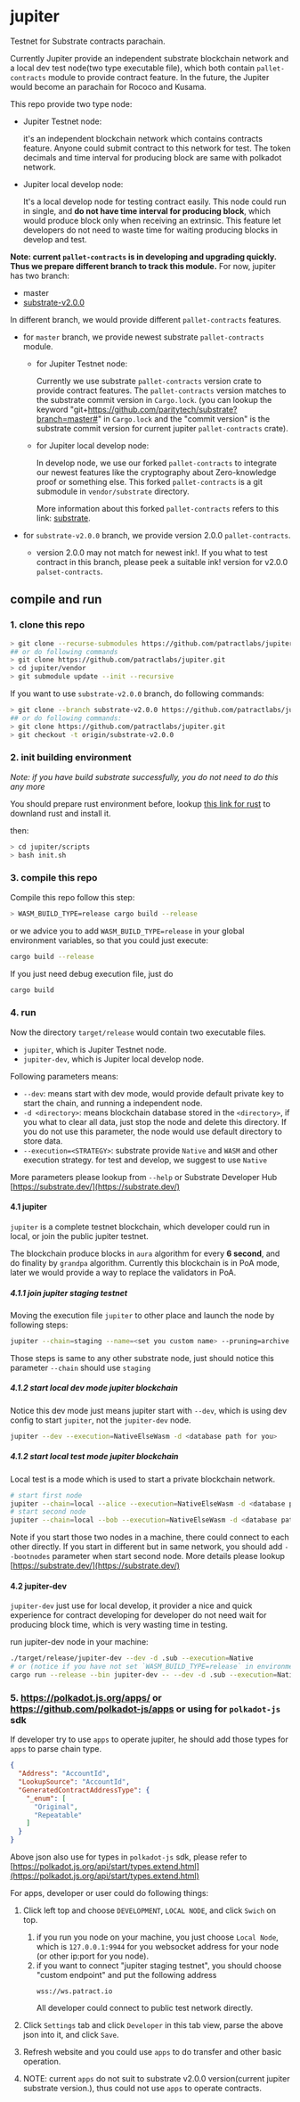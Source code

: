 # jupiter
Testnet for Substrate contracts parachain.

Currently Jupiter provide an independent substrate blockchain network and a local dev test node(two type executable file), 
which both contain `pallet-contracts` module to provide contract feature. In the future, the Jupiter would become an
parachain for Rococo and Kusama.  

This repo provide two type node:
* Jupiter Testnet node:
 
    it's an independent blockchain network which contains contracts feature. Anyone could submit 
    contract to this network for test. The token decimals and time interval for producing block are
    same with polkadot network.
    
* Jupiter local develop node: 
    
    It's a local develop node for testing contract easily. This node could run in single, and **do not have time interval
    for producing block**, which would produce block only when receiving an extrinsic. This feature let developers do not 
    need to waste time for waiting producing blocks in develop and test.

**Note: current `pallet-contracts` is in developing and upgrading quickly. Thus we prepare different branch to track this module.**
For now, jupiter has two branch:
* master
* [substrate-v2.0.0](https://github.com/patractlabs/jupiter/tree/substrate-v2.0.0)

In different branch, we would provide different `pallet-contracts` features.

* for `master` branch, we provide newest substrate `pallet-contracts` module. 
    * for Jupiter Testnet node:
        
        Currently we use substrate `pallet-contracts` version crate to provide contract features. The `pallet-contracts` 
        version matches to the substrate commit version in `Cargo.lock`.
        (you can lookup the keyword "git+https://github.com/paritytech/substrate?branch=master#<commit version>" in `Cargo.lock` 
        and the "commit version" is the substrate commit version for current jupiter `pallet-contracts` crate). 
    * for Jupiter local develop node:
        
        In develop node, we use our forked `pallet-contracts` to integrate our newest features like the cryptography about 
        Zero-knowledge proof or something else. This forked `pallet-contracts` is a git submodule in `vendor/substrate` 
        directory. 
        
        More information about this forked `pallet-contracts` refers to this link: [substrate](https://github.com/patractlabs/substrate/tree/patract-contracts/frame/contracts).
        
* for `substrate-v2.0.0` branch, we provide version 2.0.0 `pallet-contracts`.
    * version 2.0.0 may not match for newest ink!. If you what to test contract in this branch, please peek a suitable ink!
    version for v2.0.0 `palset-contracts`. 

## compile and run
### 1. clone this repo
```bash
> git clone --recurse-submodules https://github.com/patractlabs/jupiter.git
## or do following commands
> git clone https://github.com/patractlabs/jupiter.git
> cd jupiter/vendor
> git submodule update --init --recursive
```
If you want to use `substrate-v2.0.0` branch, do following commands:
```bash
> git clone --branch substrate-v2.0.0 https://github.com/patractlabs/jupiter.git
## or do following commands:
> git clone https://github.com/patractlabs/jupiter.git
> git checkout -t origin/substrate-v2.0.0
```

### 2. init building environment
*Note: if you have build substrate successfully, you do not need to do this any more*

You should prepare rust environment before, lookup [this link for rust](https://www.rust-lang.org/learn/get-started) to
downland rust and install it.
 
then:
```bash
> cd jupiter/scripts
> bash init.sh
```

### 3. compile this repo
Compile this repo follow this step:
```bash
> WASM_BUILD_TYPE=release cargo build --release
```
or we advice you to add `WASM_BUILD_TYPE=release` in your global environment variables, so that you could just execute:
```bash
cargo build --release
```

If you just need debug execution file, just do
```bash
cargo build
```

### 4. run
Now the directory `target/release` would contain two executable files.
* `jupiter`, which is Jupiter Testnet node.
* `jupiter-dev`, which is Jupiter local develop node.

Following parameters means:
* `--dev`: means start with dev mode, would provide default private key to start the chain, and running a independent node.
* `-d <directory>`: means blockchain database stored in the `<directory>`, if you what to clear all data, just stop the
node and delete this directory. If you do not use this parameter, the node would use default directory to store data.
* `--execution=<STRATEGY>`: substrate provide `Native` and `WASM` and other execution strategy. for test and develop, 
we suggest to use `Native`  

More parameters please lookup from `--help` or Substrate Developer Hub [https://substrate.dev/](https://substrate.dev/)

#### 4.1 jupiter
`jupiter` is a complete testnet blockchain, which developer could run in local, or join the public jupiter testnet.

The blockchain produce blocks in `aura` algorithm for every **6 second**, and do finality by `grandpa` algorithm. Currently
this blockchain is in PoA mode, later we would provide a way to replace the validators in PoA.

##### 4.1.1 join jupiter staging testnet
Moving the execution file `jupiter` to other place and launch the node by following steps:
```bash
jupiter --chain=staging --name=<set you custom name> --pruning=archive --execution=NativeElseWasm
```
Those steps is same to any other substrate node, just should notice this parameter `--chain` should use `staging`

##### 4.1.2 start local dev mode jupiter blockchain
Notice this dev mode just means jupiter start with `--dev`, which is using dev config to start `jupiter`, not the 
`jupiter-dev` node.
```bash
jupiter --dev --execution=NativeElseWasm -d <database path for you>
```

##### 4.1.2 start local test mode jupiter blockchain
Local test is a mode which is used to start a private blockchain network.
```bash
# start first node
jupiter --chain=local --alice --execution=NativeElseWasm -d <database path for you>
# start second node
jupiter --chain=local --bob --execution=NativeElseWasm -d <database path for you>
```
Note if you start those two nodes in a machine, there could connect to each other directly. If you start in different 
but in same network, you should add `--bootnodes` parameter when start second node. More details please lookup [https://substrate.dev/](https://substrate.dev/)
   
#### 4.2 jupiter-dev
`jupiter-dev` just use for local develop, it provider a nice and quick experience for contract developing for developer 
do not need wait for producing block time, which is very wasting time in testing.

run jupiter-dev node in your machine:
```bash
./target/release/jupiter-dev --dev -d .sub --execution=Native
# or (notice if you have not set `WASM_BUILD_TYPE=release` in environment variables, put this before `cargo run`)
cargo run --release --bin jupiter-dev -- --dev -d .sub --execution=Native
```

### 5. https://polkadot.js.org/apps/ or https://github.com/polkadot-js/apps or using for `polkadot-js` sdk
If developer try to use `apps` to operate jupiter, he should add those types for `apps` to parse chain type.
```json
{
  "Address": "AccountId",
  "LookupSource": "AccountId",
  "GeneratedContractAddressType": {
    "_enum": [
      "Original",
      "Repeatable"
    ]
  }
}
```
Above json also use for types in `polkadot-js` sdk, please refer to [https://polkadot.js.org/api/start/types.extend.html](https://polkadot.js.org/api/start/types.extend.html)

For apps, developer or user could do following things:
1. Click left top and choose `DEVELOPMENT`, `LOCAL NODE`, and click `Swich` on top.
 
    1. if you run you node on your machine, you just choose `Local Node`, which is `127.0.0.1:9944` for you websocket 
    address for your node (or other ip:port for you node).
    2. if you want to connect "jupiter staging testnet", you should choose "custom endpoint" and put the following address
        ````
        wss://ws.patract.io
        ````
        All developer could connect to public test network directly.
    
2. Click `Settings` tab and click `Developer` in this tab view, parse the above json into it, and click `Save`.
3. Refresh website and you could use `apps` to do transfer and other basic operation.
4. NOTE: current `apps` do not suit to substrate v2.0.0 version(current jupiter substrate version.), thus could not use `apps` to operate contracts.
